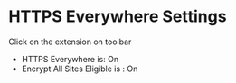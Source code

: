 # HTTPS Everywhere Settings

Click on the extension on toolbar
- HTTPS Everywhere is: On
- Encrypt All Sites Eligible is : On
